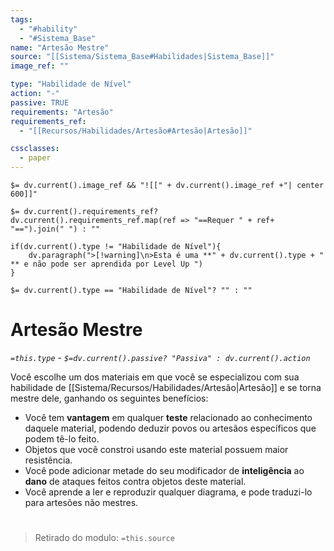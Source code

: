 ```yaml
---
tags:
  - "#hability"
  - "#Sistema_Base"
name: "Artesão Mestre"
source: "[[Sistema/Sistema_Base#Habilidades|Sistema_Base]]"
image_ref: ""

type: "Habilidade de Nível"
action: "-"
passive: TRUE
requirements: "Artesão"
requirements_ref: 
  - "[[Recursos/Habilidades/Artesão#Artesão|Artesão]]" 

cssclasses:
  - paper
---
```

`$= dv.current().image_ref && "![[" + dv.current().image_ref +"| center 600]]"`


`$= dv.current().requirements_ref? dv.current().requirements_ref.map(ref => "==Requer " + ref+ "==").join(" ") : ""`

```dataviewjs
if(dv.current().type != "Habilidade de Nível"){
	dv.paragraph(">[!warning]\n>Esta é uma **" + dv.current().type + " ** e não pode ser aprendida por Level Up ")
}
```


`$= dv.current().type == "Habilidade de Nível"? "" : ""`
# Artesão Mestre
*`=this.type` - `$=dv.current().passive? "Passiva" : dv.current().action`*

Você escolhe um dos materiais em que você se especializou com sua habilidade de [[Sistema/Recursos/Habilidades/Artesão|Artesão]] e se torna mestre dele, ganhando os seguintes benefícios: 
- Você tem **vantagem** em qualquer **teste** relacionado ao conhecimento daquele material, podendo deduzir povos  ou artesãos específicos que podem tê-lo feito. 
- Objetos que você constroi usando este material possuem maior resistência.
- Você pode adicionar metade do seu modificador de **inteligência** ao **dano** de ataques feitos contra objetos deste material.
- Você aprende a ler e reproduzir qualquer diagrama, e pode traduzi-lo para artesões não mestres.


#
> Retirado do modulo: `=this.source`